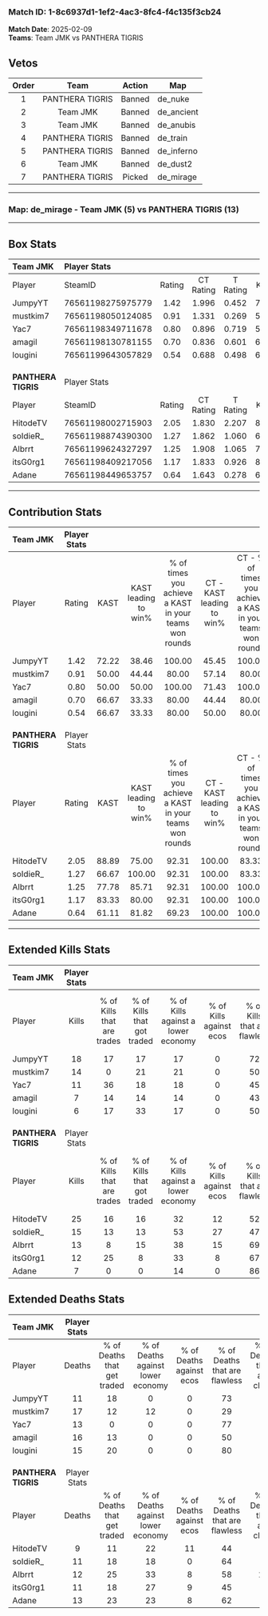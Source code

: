 ### Match ID: 1-8c6937d1-1ef2-4ac3-8fc4-f4c135f3cb24  
**Match Date**: 2025-02-09  
**Teams**: Team JMK vs PANTHERA TIGRIS  

## Vetos  

| Order | Team | Action | Map |
| :---: | :--: | :----: | --- |
| 1 | PANTHERA TIGRIS | Banned | de_nuke |
| 2 | Team JMK | Banned | de_ancient |
| 3 | Team JMK | Banned | de_anubis |
| 4 | PANTHERA TIGRIS | Banned | de_train |
| 5 | PANTHERA TIGRIS | Banned | de_inferno |
| 6 | Team JMK | Banned | de_dust2 |
| 7 | PANTHERA TIGRIS | Picked | de_mirage |

---  

### **Map**: de_mirage - Team JMK (5) vs PANTHERA TIGRIS (13)  
---  

## Box Stats  

| **Team JMK**        | Player Stats      |        |           |          |       |       |       |         |        |      |     |
| :- | :- | :-: | :-: | :-: | :-: | :-: | :-: | :-: | :-: | :-: | :-: |
| Player              | SteamID           | Rating | CT Rating | T Rating | KAST  |  ADR  | Kills | Assists | Deaths | K/D  | HS% |
| JumpyYT             | 76561198275975779 |  1.42  |   1.996   |  0.452   | 72.22 | 88.7  |  18   |    2    |   11   | 1.64 | 38  |
| mustkim7            | 76561198050124085 |  0.91  |   1.331   |  0.269   | 50.00 | 92.1  |  14   |    4    |   17   | 0.82 | 35  |
| Yac7                | 76561198349711678 |  0.80  |   0.896   |  0.719   | 50.00 | 65.5  |  11   |    3    |   13   | 0.85 | 27  |
| amagil              | 76561198130781155 |  0.70  |   0.836   |  0.601   | 66.67 | 76.0  |   7   |    8    |   16   | 0.44 | 28  |
| lougini             | 76561199643057829 |  0.54  |   0.688   |  0.498   | 66.67 | 39.7  |   6   |    3    |   15   | 0.40 | 50  |
|                     |                   |        |           |          |       |       |       |         |        |      |     |
|                     |                   |        |           |          |       |       |       |         |        |      |     |
|                     |                   |        |           |          |       |       |       |         |        |      |     |
| **PANTHERA TIGRIS** | Player Stats      |        |           |          |       |       |       |         |        |      |     |
| Player              | SteamID           | Rating | CT Rating | T Rating | KAST  |  ADR  | Kills | Assists | Deaths | K/D  | HS% |
| HitodeTV            | 76561198002715903 |  2.05  |   1.830   |  2.207   | 88.89 | 123.6 |  25   |    2    |   9    | 2.78 | 56  |
| soIdieR_            | 76561198874390300 |  1.27  |   1.862   |  1.060   | 66.67 | 89.7  |  15   |    7    |   11   | 1.36 | 53  |
| Albrrt              | 76561199624327297 |  1.25  |   1.908   |  1.065   | 77.78 | 104.5 |  13   |    4    |   12   | 1.08 | 53  |
| itsG0rg1            | 76561198409217056 |  1.17  |   1.833   |  0.926   | 83.33 | 68.3  |  12   |    5    |   11   | 1.09 | 41  |
| Adane               | 76561198449653757 |  0.64  |   1.643   |  0.278   | 61.11 | 52.4  |   7   |    3    |   13   | 0.54 | 42  |
---  

## Contribution Stats  

| **Team JMK**        | Player Stats |       |                      |                                                        |                           |                                                             |                          |                                                            |
| :- | :-: | :-: | :-: | :-: | :-: | :-: | :-: | :-: |
| Player              |    Rating    | KAST  | KAST leading to win% | % of times you achieve a KAST in your teams won rounds | CT - KAST leading to win% | CT - % of times you achieve a KAST in your teams won rounds | T - KAST leading to win% | T - % of times you achieve a KAST in your teams won rounds |
| JumpyYT             |     1.42     | 72.22 |        38.46         |                         100.00                         |           45.45           |                           100.00                            |           0.00           |                            0.00                            |
| mustkim7            |     0.91     | 50.00 |        44.44         |                         80.00                          |           57.14           |                            80.00                            |           0.00           |                            0.00                            |
| Yac7                |     0.80     | 50.00 |        50.00         |                         100.00                         |           71.43           |                           100.00                            |           0.00           |                            0.00                            |
| amagil              |     0.70     | 66.67 |        33.33         |                         80.00                          |           44.44           |                            80.00                            |           0.00           |                            0.00                            |
| lougini             |     0.54     | 66.67 |        33.33         |                         80.00                          |           50.00           |                            80.00                            |           0.00           |                            0.00                            |
|                     |              |       |                      |                                                        |                           |                                                             |                          |                                                            |
|                     |              |       |                      |                                                        |                           |                                                             |                          |                                                            |
|                     |              |       |                      |                                                        |                           |                                                             |                          |                                                            |
| **PANTHERA TIGRIS** | Player Stats |       |                      |                                                        |                           |                                                             |                          |                                                            |
| Player              |    Rating    | KAST  | KAST leading to win% | % of times you achieve a KAST in your teams won rounds | CT - KAST leading to win% | CT - % of times you achieve a KAST in your teams won rounds | T - KAST leading to win% | T - % of times you achieve a KAST in your teams won rounds |
| HitodeTV            |     2.05     | 88.89 |        75.00         |                         92.31                          |          100.00           |                            83.33                            |          63.64           |                           100.00                           |
| soIdieR_            |     1.27     | 66.67 |        100.00        |                         92.31                          |          100.00           |                            83.33                            |          100.00          |                           100.00                           |
| Albrrt              |     1.25     | 77.78 |        85.71         |                         92.31                          |          100.00           |                           100.00                            |          75.00           |                           85.71                            |
| itsG0rg1            |     1.17     | 83.33 |        80.00         |                         92.31                          |          100.00           |                           100.00                            |          66.67           |                           85.71                            |
| Adane               |     0.64     | 61.11 |        81.82         |                         69.23                          |          100.00           |                           100.00                            |          60.00           |                           42.86                            |
---  

## Extended Kills Stats  

| **Team JMK**        | Player Stats |                            |                            |                                    |                         |                              |                                 |                                       |                    |           |
| :- | :-: | :-: | :-: | :-: | :-: | :-: | :-: | :-: | :-: | :-: |
| Player              |    Kills     | % of Kills that are trades | % of Kills that got traded | % of Kills against a lower economy | % of Kills against ecos | % of Kills that are flawless | % of Kills that are close duels | % of Kills that are assisted by flash | Pistol Round Kills | AWP Kills |
| JumpyYT             |      18      |             17             |             17             |                 17                 |            0            |              72              |                0                |                   0                   |         3          |     0     |
| mustkim7            |      14      |             0              |             21             |                 21                 |            0            |              50              |                7                |                   0                   |         0          |     0     |
| Yac7                |      11      |             36             |             18             |                 18                 |            0            |              45              |               18                |                   0                   |         0          |     5     |
| amagil              |      7       |             14             |             14             |                 14                 |            0            |              43              |                0                |                  14                   |         0          |     0     |
| lougini             |      6       |             17             |             33             |                 17                 |            0            |              50              |               17                |                   0                   |         1          |     0     |
|                     |              |                            |                            |                                    |                         |                              |                                 |                                       |                    |           |
|                     |              |                            |                            |                                    |                         |                              |                                 |                                       |                    |           |
|                     |              |                            |                            |                                    |                         |                              |                                 |                                       |                    |           |
| **PANTHERA TIGRIS** | Player Stats |                            |                            |                                    |                         |                              |                                 |                                       |                    |           |
| Player              |    Kills     | % of Kills that are trades | % of Kills that got traded | % of Kills against a lower economy | % of Kills against ecos | % of Kills that are flawless | % of Kills that are close duels | % of Kills that are assisted by flash | Pistol Round Kills | AWP Kills |
| HitodeTV            |      25      |             16             |             16             |                 32                 |           12            |              52              |                4                |                   8                   |         3          |     0     |
| soIdieR_            |      15      |             13             |             13             |                 53                 |           27            |              47              |                7                |                   0                   |         3          |     0     |
| Albrrt              |      13      |             8              |             15             |                 38                 |           15            |              69              |                0                |                   8                   |         3          |     0     |
| itsG0rg1            |      12      |             25             |             8              |                 33                 |            8            |              67              |                0                |                   8                   |         0          |     0     |
| Adane               |      7       |             0              |             0              |                 14                 |            0            |              86              |                0                |                   0                   |         1          |     4     |
## Extended Deaths Stats  

| **Team JMK**        | Player Stats |                             |                                   |                          |                               |                            |                           |               |
| :- | :-: | :-: | :-: | :-: | :-: | :-: | :-: | :-: |
| Player              |    Deaths    | % of Deaths that get traded | % of Deaths against lower economy | % of Deaths against ecos | % of Deaths that are flawless | % of Deaths that are close | % of Deaths while blinded | Deaths to AWP |
| JumpyYT             |      11      |             18              |                 0                 |            0             |              73               |             0              |            27             |       0       |
| mustkim7            |      17      |             12              |                12                 |            0             |              29               |             6              |             0             |       1       |
| Yac7                |      13      |              0              |                 0                 |            0             |              77               |             0              |             0             |       1       |
| amagil              |      16      |             13              |                 0                 |            0             |              50               |             6              |             6             |       1       |
| lougini             |      15      |             20              |                 0                 |            0             |              80               |             0              |             0             |       1       |
|                     |              |                             |                                   |                          |                               |                            |                           |               |
|                     |              |                             |                                   |                          |                               |                            |                           |               |
|                     |              |                             |                                   |                          |                               |                            |                           |               |
| **PANTHERA TIGRIS** | Player Stats |                             |                                   |                          |                               |                            |                           |               |
| Player              |    Deaths    | % of Deaths that get traded | % of Deaths against lower economy | % of Deaths against ecos | % of Deaths that are flawless | % of Deaths that are close | % of Deaths while blinded | Deaths to AWP |
| HitodeTV            |      9       |             11              |                22                 |            11            |              44               |             0              |             0             |       2       |
| soIdieR_            |      11      |             18              |                18                 |            0             |              64               |             0              |             0             |       1       |
| Albrrt              |      12      |             25              |                33                 |            8             |              58               |             17             |             0             |       0       |
| itsG0rg1            |      11      |             18              |                27                 |            9             |              45               |             9              |             0             |       1       |
| Adane               |      13      |             23              |                23                 |            8             |              62               |             8              |             8             |       1       |
